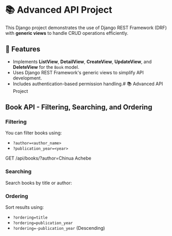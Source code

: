 # 📚 Advanced API Project

This Django project demonstrates the use of Django REST Framework (DRF) with **generic views** to handle CRUD operations efficiently.

## 📌 Features
- Implements **ListView**, **DetailView**, **CreateView**, **UpdateView**, and **DeleteView** for the `Book` model.
- Uses Django REST Framework's generic views to simplify API development.
- Includes authentication-based permission handling.# 📚 Advanced API Project

## Book API - Filtering, Searching, and Ordering

### Filtering
You can filter books using:
- `?author=<author_name>`
- `?publication_year=<year>`

GET /api/books/?author=Chinua Achebe
### Searching
Search books by title or author:
### Ordering
Sort results using:
- `?ordering=title`
- `?ordering=publication_year`
- `?ordering=-publication_year` (Descending)
